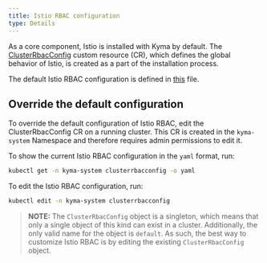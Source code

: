 ```yaml
---
title: Istio RBAC configuration
type: Details
---
```


As a core component, Istio is installed with Kyma by default. The [ClusterRbacConfig](https://istio.io/docs/reference/config/authorization/istio.rbac.v1alpha1/) custom resource (CR), which defines the global behavior of Istio, is created as a part of the installation process.

The default Istio RBAC configuration is defined in [this](https://github.com/kyma-project/kyma/blob/master/resources/core/charts/istio-rbac/templates/rbac-config.yaml) file. 

## Override the default configuration

To override the default configuration of Istio RBAC, edit the ClusterRbacConfig CR on a running cluster. This CR is created in the `kyma-system` Namespace and therefore requires admin permissions to edit it. 

To show the current Istio RBAC configuration in the `yaml` format, run: 
```bash
kubectl get -n kyma-system clusterrbacconfig -o yaml
```

To edit the Istio RBAC configuration, run: 
```bash
kubectl edit -n kyma-system clusterrbacconfig
```

> **NOTE:** The `ClusterRbacConfig` object is a singleton, which means that only a single object of this kind can exist in a cluster. Additionally, the only valid name for the object is `default`. As such, the best way to customize Istio RBAC is by editing the existing `ClusterRbacConfig` object. 
